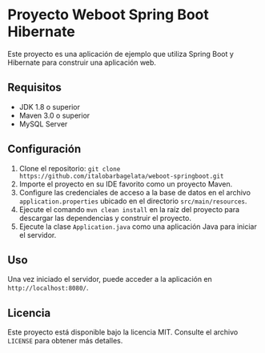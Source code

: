 # Proyecto Weboot Spring Boot Hibernate

Este proyecto es una aplicación de ejemplo que utiliza Spring Boot y Hibernate para construir una aplicación web.

## Requisitos
- JDK 1.8 o superior
- Maven 3.0 o superior
- MySQL Server

## Configuración
1. Clone el repositorio: `git clone https://github.com/italobarbagelata/weboot-springboot.git`
2. Importe el proyecto en su IDE favorito como un proyecto Maven.
3. Configure las credenciales de acceso a la base de datos en el archivo `application.properties` ubicado en el directorio `src/main/resources`.
4. Ejecute el comando `mvn clean install` en la raíz del proyecto para descargar las dependencias y construir el proyecto.
5. Ejecute la clase `Application.java` como una aplicación Java para iniciar el servidor.

## Uso
Una vez iniciado el servidor, puede acceder a la aplicación en `http://localhost:8080/`.

## Licencia
Este proyecto está disponible bajo la licencia MIT. Consulte el archivo `LICENSE` para obtener más detalles.
